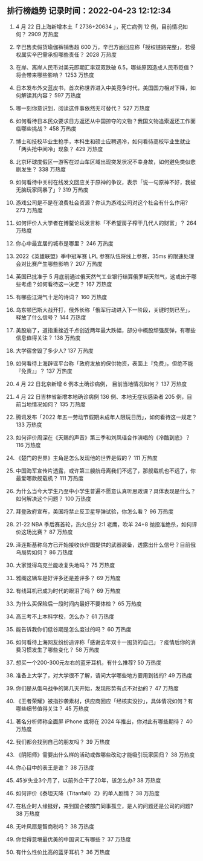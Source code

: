 
## 排行榜趋势 记录时间：2022-04-23 12:12:34
  
  1. 4 月 22 日上海新增本土「 2736+20634 」，死亡病例 12 例，目前情况如何？ 2909 万热度
    
  2. 辛巴售卖假货瑜伽裤销售超 600 万，辛巴方面回应称「授权链路完整」，若侵权属实辛巴需承担哪些责任？ 2028 万热度
    
  3. 在岸、离岸人民币对美元即期汇率双双跌破 6.5，哪些原因造成人民币贬值？将会带来哪些影响？ 1253 万热度
    
  4. 日本发布外交蓝皮书，首次称世界进入中美竞争时代，美国国力相对下降，如何解读其内容？ 597 万热度
    
  5. 哪一刻你意识到，阅读这件事依然无可替代？ 527 万热度
    
  6. 如何看待日本民众要求日方返还从中国掠夺的文物？我国文物追索返还工作面临哪些挑战？ 458 万热度
    
  7. 博士和技校毕业生抢手，本科生和硕士应聘遇冷，如何看待高校毕业生就业「两头抢中间冷」现象？ 429 万热度
    
  8. 北京环球度假区一游客在过山车区域出现突发状况不幸身故，如何避免类似悲剧发生？ 338 万热度
    
  9. 如何看待中关村在线发文回应关于原神的争议，表示「说一句原神不好，我被无脑玩家网暴了」? 319 万热度
    
  10. 游戏公司是不是在浪费社会资源？你认为游戏公司对这个社会有什么作用? 273 万热度
    
  11. 如何评价人大学者在博鳌论坛发言称「不希望房子榨干几代人的财富」？ 264 万热度
    
  12. 你心中最宜居的城市是哪里？ 246 万热度
    
  13. 2022《英雄联盟》季中冠军赛 LPL 参赛队伍将线上参赛，35ms 的限速处理会对比赛产生哪些影响？ 207 万热度
    
  14. 英国已批准于 5 月底前通过俄天然气工业银行结算俄罗斯天然气，这或出于哪些考虑？如何看待这一决定？ 167 万热度
    
  15. 有哪些江湖气十足的诗词？ 160 万热度
    
  16. 乌东顿巴斯大战开打，俄外长称「俄军行动进入下一阶段，关键时刻已至」，释放了什么信号？ 144 万热度
    
  17. 美股崩了，道指重挫近千点创近两年最大跌幅，部分中概股顽强反弹，有哪些信息值得关注？ 138 万热度
    
  18. 大学宿舍毁了多少人? 137 万热度
    
  19. 如何看待上海辟谣平台称「政府发放的保供物资，表面上『免费』，但绝不能『免责』」？ 137 万热度
    
  20. 4 月 22 日北京新增 6 例本土确诊病例， 目前当地情况如何？ 137 万热度
    
  21. 4 月 22 日吉林省新增本地确诊病例 136 例、本地无症状感染者 205 例，目前当地情况如何？ 135 万热度
    
  22. 腾讯发布「2022 年五一劳动节假期未成年人限玩日历」，如何看待这一规定？ 133 万热度
    
  23. 如何评价周深在《天赐的声音》第三季和刘凤瑶合作演唱的《冷酷到底》？ 116 万热度
    
  24. 《楚门的世界》主角是怎么发现他的世界是假的？ 111 万热度
    
  25. 中国海军宣传片透露，或许第三艘航母离我们不远了，那舰载机也不远了，你最爱哪款舰载机？ 111 万热度
    
  26. 为什么当今大学生乃至中小学生普遍不愿意认真听思政课？具体表现是什么？如何解决这个问题？ 100 万热度
    
  27. 拜登政府宣布，美国将禁止反卫星导弹试验，你怎么看？ 96 万热度
    
  28. 21-22 NBA 季后赛首轮，热火总分 2:1 老鹰，吹羊 24+8 抛投准绝杀，如何评价这场比赛？ 87 万热度
    
  29. 泽连斯基称乌方已开始接收伙伴国提供的武器装备，透露出什么信号？目前俄乌局势如何？ 86 万热度
    
  30. 大家觉得乌克兰能收复失地吗？ 75 万热度
    
  31. 雅阁这辆车是好评多还是差评多？ 69 万热度
    
  32. 有线耳机已成为时代的眼泪了吗？ 69 万热度
    
  33. 为什么买保险后一段时间内最好不要体检？ 65 万热度
    
  34. 高三考不上本科学校，怎么办？ 61 万热度
    
  35. 能告诉我你们低谷期是怎么度过的吗？ 60 万热度
    
  36. 如何看待上海网友纷纷追评称「感谢去年双十一囤货的自己」？疫情后你的消费习惯发生了哪些变化？ 58 万热度
    
  37. 想买一个200-300元左右的蓝牙耳机，有什么推荐? 50 万热度
    
  38. 准备上大学了，对大学很不了解，请问大学哪些地方要用到钱的? 49 万热度
    
  39. 你们是从俄乌战争的第几天开始，发现形势有点不对劲的？ 47 万热度
    
  40. 《王者荣耀》被指抄袭素材，供应商回应「经核实没抄」，具体情况如何？有哪些细节值得关注？ 45 万热度
    
  41. 著名分析师称全面屏 iPhone 或将在 2024 年推出，你对此有哪些期待？ 40 万热度
    
  42. 我们都会找到自己的朋友吗？ 39 万热度
    
  43. 《阴阳师》需要出什么样的活动或做哪些改动才能吸引玩家回归？ 38 万热度
    
  44. 你心目中的表王是谁？ 38 万热度
    
  45. 45岁失业3个月了，以前外企干了20年，该怎么办? 38 万热度
    
  46. 如何评价《泰坦天降（Titanfall）2》的单人剧情？ 38 万热度
    
  47. 在私企时人缘挺好，来到国企被部门同事孤立，是人的问题还是公司的问题? 38 万热度
    
  48. 无叶风扇是智商税吗？ 38 万热度
    
  49. 你觉得意境最优美的中国词汇有哪些？ 37 万热度
    
  50. 有什么性价比高的蓝牙耳机？ 36 万热度
    